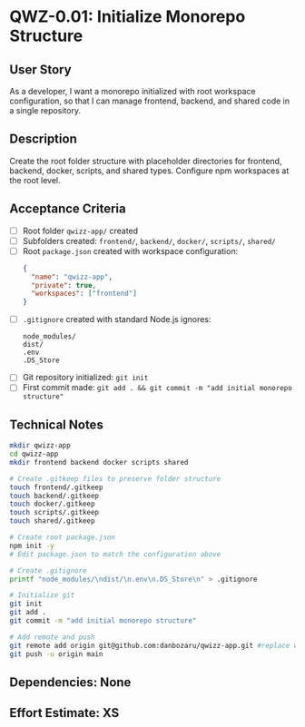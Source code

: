 # QWZ-0.01: Initialize Monorepo Structure

## User Story

As a developer, I want a monorepo initialized with root workspace configuration, so that I can manage frontend, backend, and shared code in a single repository.

## Description

Create the root folder structure with placeholder directories for frontend, backend, docker, scripts, and shared types. Configure npm workspaces at the root level.

## Acceptance Criteria

- [ ] Root folder `qwizz-app/` created
- [ ] Subfolders created: `frontend/`, `backend/`, `docker/`, `scripts/`, `shared/`
- [ ] Root `package.json` created with workspace configuration:
  ```json
  {
    "name": "qwizz-app",
    "private": true,
    "workspaces": ["frontend"]
  }
  ```
- [ ] `.gitignore` created with standard Node.js ignores:
  ```
  node_modules/
  dist/
  .env
  .DS_Store
  ```
- [ ] Git repository initialized: `git init`
- [ ] First commit made: `git add . && git commit -m "add initial monorepo structure"`

## Technical Notes

```bash
mkdir qwizz-app
cd qwizz-app
mkdir frontend backend docker scripts shared

# Create .gitkeep files to preserve folder structure
touch frontend/.gitkeep
touch backend/.gitkeep
touch docker/.gitkeep
touch scripts/.gitkeep
touch shared/.gitkeep

# Create root package.json
npm init -y
# Edit package.json to match the configuration above

# Create .gitignore
printf "node_modules/\ndist/\n.env\n.DS_Store\n" > .gitignore

# Initialize git
git init
git add .
git commit -m "add initial monorepo structure"

# Add remote and push
git remote add origin git@github.com:danbozaru/qwizz-app.git #replace with your git url
git push -u origin main

```

## Dependencies: None

## Effort Estimate: XS
